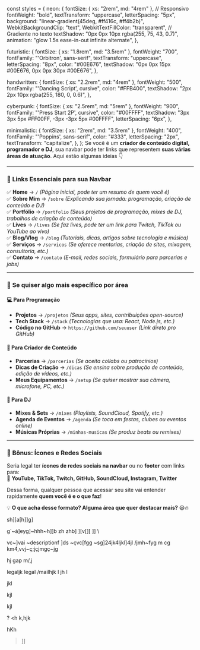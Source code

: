 const styles = {
  neon: {
    fontSize: { xs: "2rem", md: "4rem" }, // Responsivo
    fontWeight: "bold",
    textTransform: "uppercase",
    letterSpacing: "5px",
    background: "linear-gradient(45deg, #ff416c, #ff4b2b)",
    WebkitBackgroundClip: "text",
    WebkitTextFillColor: "transparent", // Gradiente no texto
    textShadow: "0px 0px 10px rgba(255, 75, 43, 0.7)",
    animation: "glow 1.5s ease-in-out infinite alternate",
  },

  futuristic: {
    fontSize: { xs: "1.8rem", md: "3.5rem" },
    fontWeight: "700",
    fontFamily: "'Orbitron', sans-serif",
    textTransform: "uppercase",
    letterSpacing: "8px",
    color: "#00E676",
    textShadow: "0px 0px 15px #00E676, 0px 0px 30px #00E676",
  },

  handwritten: {
    fontSize: { xs: "2.2rem", md: "4rem" },
    fontWeight: "500",
    fontFamily: "'Dancing Script', cursive",
    color: "#FFB400",
    textShadow: "2px 2px 10px rgba(255, 180, 0, 0.6)",
  },

  cyberpunk: {
    fontSize: { xs: "2.5rem", md: "5rem" },
    fontWeight: "900",
    fontFamily: "'Press Start 2P', cursive",
    color: "#00FFFF",
    textShadow: "3px 3px 5px #FF00FF, -3px -3px 5px #00FFFF",
    letterSpacing: "6px",
  },

  minimalistic: {
    fontSize: { xs: "2rem", md: "3.5rem" },
    fontWeight: "400",
    fontFamily: "'Poppins', sans-serif",
    color: "#333",
    letterSpacing: "2px",
    textTransform: "capitalize",
  },
};
Se você é um **criador de conteúdo digital, programador e DJ**, sua navbar pode ter links que representem **suas várias áreas de atuação**. Aqui estão algumas ideias 👇  

---

### 🎯 **Links Essenciais para sua Navbar**  

✅ **Home** → `/` *(Página inicial, pode ter um resumo de quem você é)*  
✅ **Sobre Mim** → `/sobre` *(Explicando sua jornada: programação, criação de conteúdo e DJ)*  
✅ **Portfólio** → `/portfolio` *(Seus projetos de programação, mixes de DJ, trabalhos de criação de conteúdo)*  
✅ **Lives** → `/lives` *(Se faz lives, pode ter um link para Twitch, TikTok ou YouTube ao vivo)*  
✅ **Blog/Vlog** → `/blog` *(Tutoriais, dicas, artigos sobre tecnologia e música)*  
✅ **Serviços** → `/servicos` *(Se oferece mentorias, criação de sites, mixagem, consultoria, etc.)*  
✅ **Contato** → `/contato` *(E-mail, redes sociais, formulário para parcerias e jobs)*  

---

### 🚀 **Se quiser algo mais específico por área**  

#### 💻 **Para Programação**  
- **Projetos** → `/projetos` *(Seus apps, sites, contribuições open-source)*  
- **Tech Stack** → `/stack` *(Tecnologias que usa: React, Node.js, etc.)*  
- **Código no GitHub** → `https://github.com/seuuser` *(Link direto pro GitHub)*  

#### 🎥 **Para Criador de Conteúdo**  
- **Parcerias** → `/parcerias` *(Se aceita collabs ou patrocínios)*  
- **Dicas de Criação** → `/dicas` *(Se ensina sobre produção de conteúdo, edição de vídeos, etc.)*  
- **Meus Equipamentos** → `/setup` *(Se quiser mostrar sua câmera, microfone, PC, etc.)*  

#### 🎵 **Para DJ**  
- **Mixes & Sets** → `/mixes` *(Playlists, SoundCloud, Spotify, etc.)*  
- **Agenda de Eventos** → `/agenda` *(Se toca em festas, clubes ou eventos online)*  
- **Músicas Próprias** → `/minhas-musicas` *(Se produz beats ou remixes)*  

---

### 📌 **Bônus: Ícones e Redes Sociais**  
Seria legal ter **ícones de redes sociais na navbar** ou no **footer** com links para:  
🔗 **YouTube, TikTok, Twitch, GitHub, SoundCloud, Instagram, Twitter**  

Dessa forma, qualquer pessoa que acessar seu site vai entender rapidamente **quem você é e o que faz**!  

💡 **O que acha desse formato? Alguma área que quer destacar mais?** 😃🔥


sh][a[h]]g]

g´~á]eyg]~hhh~h]]b
zh
zhb]
][v[][
]]
\


vc~]vai
~descriptionf
]ds
~çvc[fgg
~sg]24jk4ljkl]4jl  /jmh~fyg
m
cg
km4,vvj~ç;jçjmgç~jg

hj
gap
m/,j

legaljk
legal
/mailhjk
l
jh
l


jkl



kjl

kjl



? <h
k,hjk

hKh
>]]